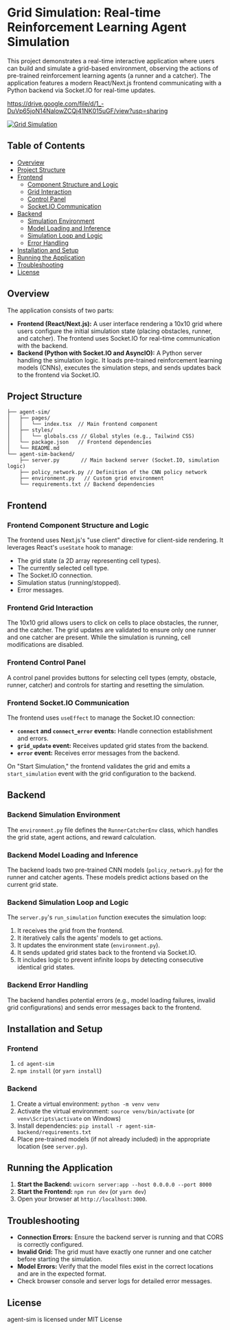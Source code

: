 # Grid Simulation: Real-time Reinforcement Learning Agent Simulation

This project demonstrates a real-time interactive application where users can build and simulate a grid-based environment, observing the actions of pre-trained reinforcement learning agents (a runner and a catcher).  The application features a modern React/Next.js frontend communicating with a Python backend via Socket.IO for real-time updates.

https://drive.google.com/file/d/1_-DuVp65joN14NalowZCQj41NK015uGF/view?usp=sharing

[![Grid Simulation](https://drive.google.com/file/d/1_-DuVp65joN14NalowZCQj41NK015uGF/view?usp=sharing)](agent-sim)

## Table of Contents

* [Overview](#overview)
* [Project Structure](#project-structure)
* [Frontend](#frontend)
    * [Component Structure and Logic](#frontend-component-structure)
    * [Grid Interaction](#frontend-grid-interaction)
    * [Control Panel](#frontend-control-panel)
    * [Socket.IO Communication](#frontend-socketio)
* [Backend](#backend)
    * [Simulation Environment](#backend-environment)
    * [Model Loading and Inference](#backend-models)
    * [Simulation Loop and Logic](#backend-simulation)
    * [Error Handling](#backend-errors)
* [Installation and Setup](#installation-and-setup)
* [Running the Application](#running-the-application)
* [Troubleshooting](#troubleshooting)
* [License](#license)


## Overview

The application consists of two parts:

* **Frontend (React/Next.js):** A user interface rendering a 10x10 grid where users configure the initial simulation state (placing obstacles, runner, and catcher).  The frontend uses Socket.IO for real-time communication with the backend.
* **Backend (Python with Socket.IO and AsyncIO):** A Python server handling the simulation logic.  It loads pre-trained reinforcement learning models (CNNs), executes the simulation steps, and sends updates back to the frontend via Socket.IO.


## Project Structure

```
├── agent-sim/
│   ├── pages/
│   │   └── index.tsx  // Main frontend component
│   ├── styles/
│   │   └── globals.css // Global styles (e.g., Tailwind CSS)
│   └── package.json   // Frontend dependencies
│   └── README.md
└── agent-sim-backend/
    ├── server.py       // Main backend server (Socket.IO, simulation logic)
    ├── policy_network.py // Definition of the CNN policy network
    ├── environment.py   // Custom grid environment
    └── requirements.txt // Backend dependencies

```

## Frontend

### Frontend Component Structure and Logic

The frontend uses Next.js's "use client" directive for client-side rendering.  It leverages React's `useState` hook to manage:

* The grid state (a 2D array representing cell types).
* The currently selected cell type.
* The Socket.IO connection.
* Simulation status (running/stopped).
* Error messages.


### Frontend Grid Interaction

The 10x10 grid allows users to click on cells to place obstacles, the runner, and the catcher.  The grid updates are validated to ensure only one runner and one catcher are present.  While the simulation is running, cell modifications are disabled.


### Frontend Control Panel

A control panel provides buttons for selecting cell types (empty, obstacle, runner, catcher) and controls for starting and resetting the simulation.


### Frontend Socket.IO Communication

The frontend uses `useEffect` to manage the Socket.IO connection:

* **`connect` and `connect_error` events:** Handle connection establishment and errors.
* **`grid_update` event:** Receives updated grid states from the backend.
* **`error` event:** Receives error messages from the backend.

On "Start Simulation," the frontend validates the grid and emits a `start_simulation` event with the grid configuration to the backend.


## Backend

### Backend Simulation Environment

The `environment.py` file defines the `RunnerCatcherEnv` class, which handles the grid state, agent actions, and reward calculation.


### Backend Model Loading and Inference

The backend loads two pre-trained CNN models (`policy_network.py`) for the runner and catcher agents.  These models predict actions based on the current grid state.


### Backend Simulation Loop and Logic

The `server.py`'s `run_simulation` function executes the simulation loop:

1. It receives the grid from the frontend.
2. It iteratively calls the agents' models to get actions.
3. It updates the environment state (`environment.py`).
4. It sends updated grid states back to the frontend via Socket.IO.
5. It includes logic to prevent infinite loops by detecting consecutive identical grid states.


### Backend Error Handling

The backend handles potential errors (e.g., model loading failures, invalid grid configurations) and sends error messages back to the frontend.



## Installation and Setup

### Frontend

1.  `cd agent-sim`
2.  `npm install` (or `yarn install`)

### Backend

1.  Create a virtual environment: `python -m venv venv`
2.  Activate the virtual environment: `source venv/bin/activate` (or `venv\Scripts\activate` on Windows)
3.  Install dependencies: `pip install -r agent-sim-backend/requirements.txt`
4.  Place pre-trained models (if not already included) in the appropriate location (see `server.py`).


## Running the Application

1.  **Start the Backend:**  `uvicorn server:app --host 0.0.0.0 --port 8000`
2.  **Start the Frontend:** `npm run dev` (or `yarn dev`)
3.  Open your browser at `http://localhost:3000`.


## Troubleshooting

* **Connection Errors:** Ensure the backend server is running and that CORS is correctly configured.
* **Invalid Grid:** The grid must have exactly one runner and one catcher before starting the simulation.
* **Model Errors:** Verify that the model files exist in the correct locations and are in the expected format.
* Check browser console and server logs for detailed error messages.


## License

agent-sim is licensed under MIT License
